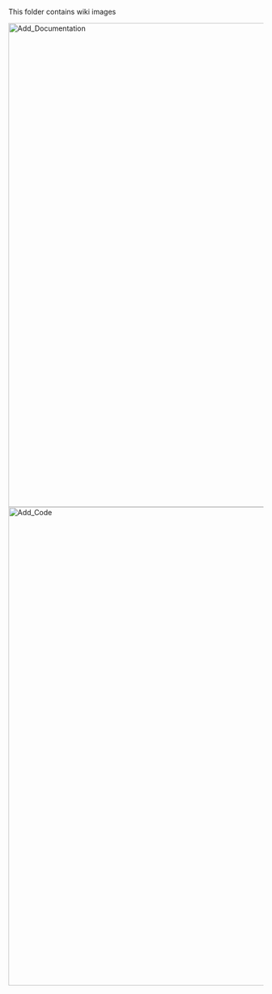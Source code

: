 This folder contains wiki images

<img width="956" alt="Add_Documentation" src="https://user-images.githubusercontent.com/80451777/111518358-346c2b80-8780-11eb-9012-c1d987579670.png">

<img width="945" alt="Add_Code" src="https://user-images.githubusercontent.com/80451777/111518336-2d451d80-8780-11eb-984c-cdb8f2da7ac8.png">

